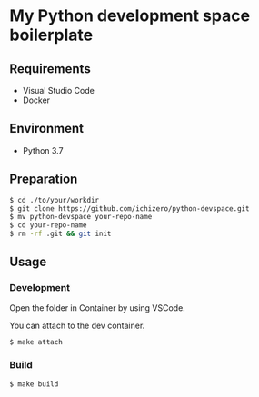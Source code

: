 # My Python development space boilerplate

## Requirements
- Visual Studio Code
- Docker

## Environment
- Python 3.7

## Preparation
```bash
$ cd ./to/your/workdir
$ git clone https://github.com/ichizero/python-devspace.git
$ mv python-devspace your-repo-name
$ cd your-repo-name
$ rm -rf .git && git init
```

## Usage
### Development
Open the folder in Container by using VSCode.

You can attach to the dev container.
```bash
$ make attach
```

### Build
```bash
$ make build
```
